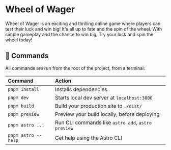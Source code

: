 # Wheel of Wager

Wheel of Wager is an exciting and thrilling online game where players can test their luck and win
big! It's all up to fate and the spin of the wheel. With simple gameplay and the chance to win
big, Try your luck and spin the wheel today!

## 🧞 Commands

All commands are run from the root of the project, from a terminal:

| Command                | Action                                             |
| :--------------------- | :------------------------------------------------- |
| `pnpm install`         | Installs dependencies                              |
| `pnpm dev`             | Starts local dev server at `localhost:3000`        |
| `pnpm build`           | Build your production site to `./dist/`            |
| `pnpm preview`         | Preview your build locally, before deploying       |
| `pnpm astro ...`       | Run CLI commands like `astro add`, `astro preview` |
| `pnpm astro --help`    | Get help using the Astro CLI                       |
